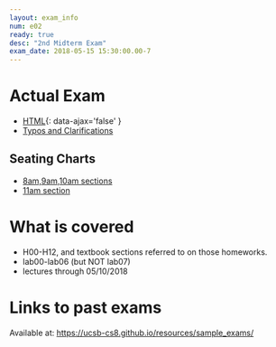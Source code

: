 ```yaml
---
layout: exam_info
num: e02
ready: true
desc: "2nd Midterm Exam"
exam_date: 2018-05-15 15:30:00.00-7
---
```


# Actual Exam

* [HTML](cs8_s18_e02/){: data-ajax='false' }
* [Typos and Clarifications](cs8_s18_e02/typos)


## Seating Charts

* [8am,9am,10am sections](https://ucsb-cs8-s18.github.io/exam/e02/seating/8_9_10am.pdf)
* [11am section](https://ucsb-cs8-s18.github.io/exam/e02/seating/11am.pdf)

# What is covered

* H00-H12, and textbook sections referred to on those homeworks.
* lab00-lab06 (but NOT lab07)
* lectures through 05/10/2018

# Links to past exams

Available at: <https://ucsb-cs8.github.io/resources/sample_exams/>
